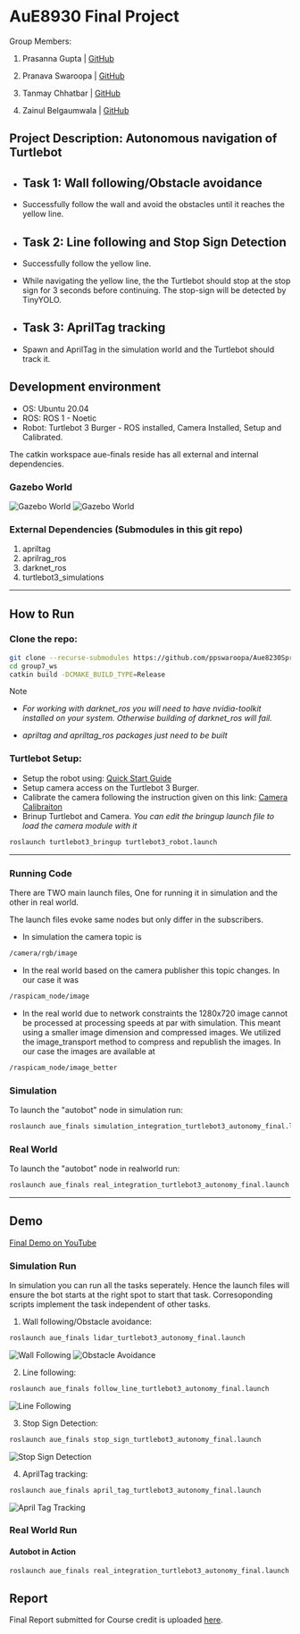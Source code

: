 
# **AuE8930 Final Project**

Group Members:

1. Prasanna Gupta | [GitHub](https://github.com/hthalla)

2. Pranava Swaroopa | [GitHub](https://github.com/ppswaroopa)

3. Tanmay Chhatbar | [GitHub](https://github.com/TanmayChhatbar)

4. Zainul Belgaumwala | [GitHub](https://github.com/zainul-b)

## **Project Description: Autonomous navigation of Turtlebot**

* ## Task 1: Wall following/Obstacle avoidance

* Successfully follow the wall and avoid the obstacles until it reaches the yellow line.

* ## Task 2: Line following and Stop Sign Detection

* Successfully follow the yellow line.
* While navigating the yellow line, the the Turtlebot should stop at the stop sign for 3 seconds before continuing. The stop-sign will be detected by TinyYOLO.

* ## Task 3: AprilTag tracking

* Spawn and AprilTag in the simulation world and the Turtlebot should track it.

## **Development environment**

* OS: Ubuntu 20.04
* ROS: ROS 1 - Noetic
* Robot: Turtlebot 3 Burger - ROS installed, Camera Installed, Setup and Calibrated.

The catkin workspace aue-finals reside has all external and internal dependencies.

### **Gazebo World**

![Gazebo World](images/sim_world_1.png)
![Gazebo World](images/sim_world_2.png)

### External Dependencies (Submodules in this git repo)

1. apriltag
2. aprilrag_ros
3. darknet_ros
4. turtlebot3_simulations

---

## **How to Run**

### **Clone the repo:**

```bash
git clone --recurse-submodules https://github.com/ppswaroopa/Aue8230Spring2022_Group7.git
cd group7_ws
catkin build -DCMAKE_BUILD_TYPE=Release
```

Note

* *For working with darknet_ros you will need to have nvidia-toolkit installed on your system. Otherwise building of darknet_ros will fail.*

* *apriltag and apriltag_ros packages just need to be built*

### **Turtlebot Setup:**

* Setup the robot using: [Quick Start Guide](https://emanual.robotis.com/docs/en/platform/turtlebot3/quick-start/)
* Setup camera access on the Turtlebot 3 Burger.
* Calibrate the camera following the instruction given on this link: [Camera Calibraiton](https://emanual.robotis.com/docs/en/platform/turtlebot3/autonomous_driving/#camera-calibration)
* Brinup Turtlebot and Camera. *You can edit the bringup launch file to load the camera module with it*

```bash
roslaunch turtlebot3_bringup turtlebot3_robot.launch
```

---

### **Running Code**

There are TWO main launch files, One for running it in simulation and the other in real world.

The launch files evoke same nodes but only differ in the subscribers.

* In simulation the camera topic is

```bash
/camera/rgb/image
```

* In the real world based on the camera publisher this topic changes. In our case it was

```bash
/raspicam_node/image
```

* In the real world due to network constraints the 1280x720 image cannot be processed at processing speeds at par with simulation. This meant using a smaller image dimension and compressed images. We utilized the image_transport method to compress and republish the images. In our case the images are available at

```bash
/raspicam_node/image_better
```

### Simulation

To launch the "autobot" node in simulation run:

```bash
roslaunch aue_finals simulation_integration_turtlebot3_autonomy_final.launch
```

### Real World

To launch the "autobot" node in realworld run:

```bash
roslaunch aue_finals real_integration_turtlebot3_autonomy_final.launch
```

---

## **Demo**

[Final Demo on YouTube](https://youtu.be/YXchdEtqzsE)

### Simulation Run

In simulation you can run all the tasks seperately. Hence the launch files will ensure the bot starts at the right spot to start that task. Corresoponding scripts implement the task independent of other tasks.

1. Wall following/Obstacle avoidance:

```bash
roslaunch aue_finals lidar_turtlebot3_autonomy_final.launch
```

![Wall Following](images/Wall%20Following.png)
![Obstacle Avoidance](images/Obstacle%20Avoidance.png)

2. Line following:

```bash
roslaunch aue_finals follow_line_turtlebot3_autonomy_final.launch
```

![Line Following](images/Line%20Follower.png)

3. Stop Sign Detection:

```bash
roslaunch aue_finals stop_sign_turtlebot3_autonomy_final.launch
```

![Stop Sign Detection](images/Stop%20Sign%20Recognition.png)

4. AprilTag tracking:

```bash
roslaunch aue_finals april_tag_turtlebot3_autonomy_final.launch
```

![April Tag Tracking](images/April%20Tag%20Tracking.png)

### Real World Run

#### Autobot in Action

```bash
roslaunch aue_finals real_integration_turtlebot3_autonomy_final.launch
```

## **Report**

Final Report submitted for Course credit is uploaded [here](https://drive.google.com/file/d/1VUZHVxMLVfufkPdMCAvcL_gCtVaOL2EZ/view?usp=sharing).
